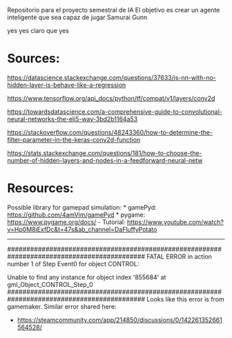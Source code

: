 Repositorio para el proyecto semestral de IA 
El objetivo es crear un agente inteligente que sea capaz de jugar Samurai Gunn 

yes yes claro que yes

# Sources:
https://datascience.stackexchange.com/questions/37633/is-nn-with-no-hidden-layer-is-behave-like-a-regression

https://www.tensorflow.org/api_docs/python/tf/compat/v1/layers/conv2d

https://towardsdatascience.com/a-comprehensive-guide-to-convolutional-neural-networks-the-eli5-way-3bd2b1164a53

https://stackoverflow.com/questions/48243360/how-to-determine-the-filter-parameter-in-the-keras-conv2d-function

https://stats.stackexchange.com/questions/181/how-to-choose-the-number-of-hidden-layers-and-nodes-in-a-feedforward-neural-netw


# Resources:
Possible library for gamepad simulation:
    * gamePyd: https://github.com/4amVim/gamePyd
    * pygame: https://www.pygame.org/docs/
        - Tutorial: https://www.youtube.com/watch?v=Hp0M8iExfDc&t=47s&ab_channel=DaFluffyPotato    



___________________________________________
############################################################################################
FATAL ERROR in
action number 1
of  Step Event0
for object CONTROL:

Unable to find any instance for object index '855684'
at gml_Object_CONTROL_Step_0
############################################################################################
Looks like this error is from gamemaker.
Similar error shared here:
- https://steamcommunity.com/app/214850/discussions/0/142261352661564528/